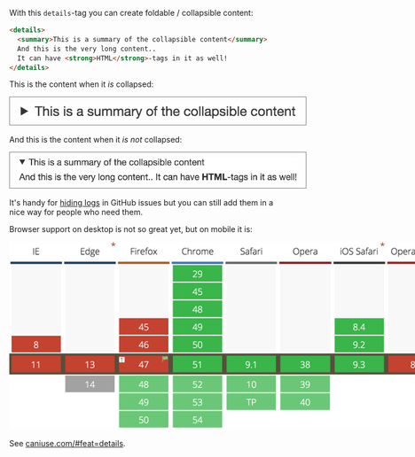 ---
---

With this `details`-tag you can create foldable / collapsible content:

```html
<details>
  <summary>This is a summary of the collapsible content</summary>
  And this is the very long content..
  It can have <strong>HTML</strong>-tags in it as well!
</details>
```

This is the content when it *is* collapsed:

<img style="border: 1px solid gray; padding: 10px 15px;" src="/images/posts/collapsed.png" style="max-width: 336px;">

And this is the content when it *is not* collapsed:

<img style="border: 1px solid gray; padding: 10px 15px;" src="/images/posts/not-collapsed.png" style="max-width: 499px;">

It's handy for [hiding logs](https://twitter.com/ericclemmons/status/749223563790471169) in GitHub issues but you can still add them in a nice way for people who need them.

Browser support on desktop is not so great yet, but on mobile it is:

<img src="/images/posts/details-browser-support.png" style="max-width: 973px;">

See [caniuse.com/#feat=details](http://caniuse.com/#feat=details).
